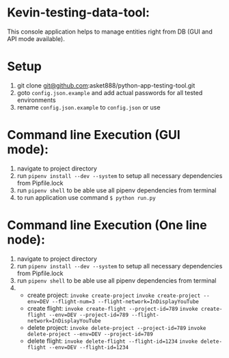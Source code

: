 # Kevin-testing-data-tool:
This console application helps to manage entities right from DB (GUI and API mode available).

# Setup
1. git clone git@github.com:asket888/python-app-testing-tool.git
2. goto `config.json.example` and add actual passwords for all tested environments
3. rename `config.json.example` to `config.json` or use

# Command line Execution (GUI mode):
1. navigate to project directory
2. run `pipenv install --dev --system` to setup all necessary dependencies from Pipfile.lock
3. run `pipenv shell` to be able use all pipenv dependencies from terminal
4. to run application use command `$ python run.py`

# Command line Execution (One line node):
1. navigate to project directory
2. run `pipenv install --dev --system` to setup all necessary dependencies from Pipfile.lock
3. run `pipenv shell` to be able use all pipenv dependencies from terminal
4. - create project:
    `invoke create-project`
    `invoke create-project --env=DEV --flight-num=3 --flight-network=InDisplayYouTube`
   - create flight:
    `invoke create-flight --project-id=789`
    `invoke create-flight --env=DEV --project-id=789 --flight-network=InDisplayYouTube`
   - delete project:
    `invoke delete-project --project-id=789`
    `invoke delete-project --env=DEV --project-id=789`
   - delete flight:
    `invoke delete-flight --flight-id=1234`
    `invoke delete-flight --env=DEV --flight-id=1234`